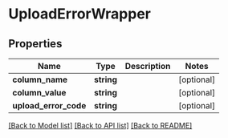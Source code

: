 # UploadErrorWrapper

## Properties
Name | Type | Description | Notes
------------ | ------------- | ------------- | -------------
**column_name** | **string** |  | [optional] 
**column_value** | **string** |  | [optional] 
**upload_error_code** | **string** |  | [optional] 

[[Back to Model list]](../README.md#documentation-for-models) [[Back to API list]](../README.md#documentation-for-api-endpoints) [[Back to README]](../README.md)


